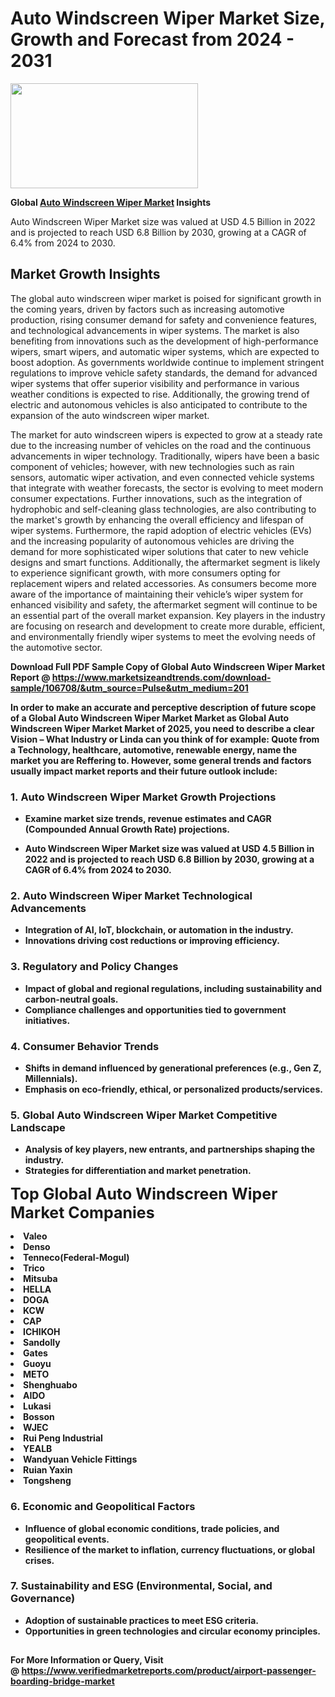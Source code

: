 <H1>Auto Windscreen Wiper Market Size, Growth and Forecast from 2024 - 2031</H1><img class="aligncenter size-medium wp-image-584254" src="https://thirdeyenews.in/wp-content/uploads/2024/09/Global-Market-Research-300x168.jpeg" alt="" width="300" height="168" /><p><strong>Global&nbsp;<a href="https://www.marketsizeandtrends.com/download-sample/106708/&amp;utm_source=Pulse&amp;utm_medium=201">Auto Windscreen Wiper Market</a> Insights</strong></p><p>Auto Windscreen Wiper Market size was valued at USD 4.5 Billion in 2022 and is projected to reach USD 6.8 Billion by 2030, growing at a CAGR of 6.4% from 2024 to 2030.</p><p><h2>Market Growth Insights</h2> <p>The global auto windscreen wiper market is poised for significant growth in the coming years, driven by factors such as increasing automotive production, rising consumer demand for safety and convenience features, and technological advancements in wiper systems. The market is also benefiting from innovations such as the development of high-performance wipers, smart wipers, and automatic wiper systems, which are expected to boost adoption. As governments worldwide continue to implement stringent regulations to improve vehicle safety standards, the demand for advanced wiper systems that offer superior visibility and performance in various weather conditions is expected to rise. Additionally, the growing trend of electric and autonomous vehicles is also anticipated to contribute to the expansion of the auto windscreen wiper market.</p> <p><strong></strong></p> <p>The market for auto windscreen wipers is expected to grow at a steady rate due to the increasing number of vehicles on the road and the continuous advancements in wiper technology. Traditionally, wipers have been a basic component of vehicles; however, with new technologies such as rain sensors, automatic wiper activation, and even connected vehicle systems that integrate with weather forecasts, the sector is evolving to meet modern consumer expectations. Further innovations, such as the integration of hydrophobic and self-cleaning glass technologies, are also contributing to the market's growth by enhancing the overall efficiency and lifespan of wiper systems. Furthermore, the rapid adoption of electric vehicles (EVs) and the increasing popularity of autonomous vehicles are driving the demand for more sophisticated wiper solutions that cater to new vehicle designs and smart functions. Additionally, the aftermarket segment is likely to experience significant growth, with more consumers opting for replacement wipers and related accessories. As consumers become more aware of the importance of maintaining their vehicle’s wiper system for enhanced visibility and safety, the aftermarket segment will continue to be an essential part of the overall market expansion. Key players in the industry are focusing on research and development to create more durable, efficient, and environmentally friendly wiper systems to meet the evolving needs of the automotive sector.</p> <p><strong></p><p><span class=""><strong>Download Full PDF Sample Copy of Global Auto Windscreen Wiper Market Report</strong> @ <a href="https://www.marketsizeandtrends.com/download-sample/106708/&amp;utm_source=Pulse&amp;utm_medium=201" target="_blank">https://www.marketsizeandtrends.com/download-sample/106708/&amp;utm_source=Pulse&amp;utm_medium=201</a></span></p><p>In order to make an accurate and perceptive description of future scope of a Global&nbsp;Auto Windscreen Wiper Market Market as Global&nbsp;Auto Windscreen Wiper Market Market of 2025, you need to describe a clear Vision &ndash; What Industry or Linda can you think of for example: Quote from a Technology, healthcare, automotive, renewable energy, name the market you are Reffering to. However, some general trends and factors usually impact market reports and their future outlook include:</p><h3>1.&nbsp;<strong>Auto Windscreen Wiper Market Growth Projections</strong></h3><ul><li>Examine market size trends, revenue estimates and CAGR (Compounded Annual Growth Rate) projections.</li><li><p>Auto Windscreen Wiper Market size was valued at USD 4.5 Billion in 2022 and is projected to reach USD 6.8 Billion by 2030, growing at a CAGR of 6.4% from 2024 to 2030.</p></li></ul><h3>2.&nbsp;<strong>Auto Windscreen Wiper Market Technological Advancements</strong></h3><ul><li>Integration of AI, IoT, blockchain, or automation in the industry.</li><li>Innovations driving cost reductions or improving efficiency.</li></ul><h3>3.&nbsp;<strong>Regulatory and Policy Changes</strong></h3><ul><li>Impact of global and regional regulations, including sustainability and carbon-neutral goals.</li><li>Compliance challenges and opportunities tied to government initiatives.</li></ul><h3>4.&nbsp;<strong>Consumer Behavior Trends</strong></h3><ul><li>Shifts in demand influenced by generational preferences (e.g., Gen Z, Millennials).</li><li>Emphasis on eco-friendly, ethical, or personalized products/services.</li></ul><h3>5.&nbsp;<strong>Global Auto Windscreen Wiper Market Competitive Landscape</strong></h3><ul><li>Analysis of key players, new entrants, and partnerships shaping the industry.</li><li>Strategies for differentiation and market penetration.</li></ul><p data-pm-slice="1 1 []"><span style="color: inherit; font-family: inherit; font-size: 25px;">Top Global Auto Windscreen Wiper Market Companies</span></p><div class="" data-test-id=""><p><li>Valeo</li><li> Denso</li><li> Tenneco(Federal-Mogul)</li><li> Trico</li><li> Mitsuba</li><li> HELLA</li><li> DOGA</li><li> KCW</li><li> CAP</li><li> ICHIKOH</li><li> Sandolly</li><li> Gates</li><li> Guoyu</li><li> METO</li><li> Shenghuabo</li><li> AIDO</li><li> Lukasi</li><li> Bosson</li><li> WJEC</li><li> Rui Peng Industrial</li><li> YEALB</li><li> Wandyuan Vehicle Fittings</li><li> Ruian Yaxin</li><li> Tongsheng</li></p></div><h3>6.&nbsp;<strong>Economic and Geopolitical Factors</strong></h3><ul><li>Influence of global economic conditions, trade policies, and geopolitical events.</li><li>Resilience of the market to inflation, currency fluctuations, or global crises.</li></ul><h3>7.&nbsp;<strong>Sustainability and ESG (Environmental, Social, and Governance)</strong></h3><ul><li>Adoption of sustainable practices to meet ESG criteria.</li><li>Opportunities in green technologies and circular economy principles.</li></ul><h2><strong style="font-size: 14px;">For More Information or Query, Visit @&nbsp;</strong><a style="background-color: #ffffff; font-size: 14px;" href="https://www.marketsizeandtrends.com/report/auto-windscreen-wiper-market/" target="_blank">https://www.verifiedmarketreports.com/product/airport-passenger-boarding-bridge-market</a></h2>
